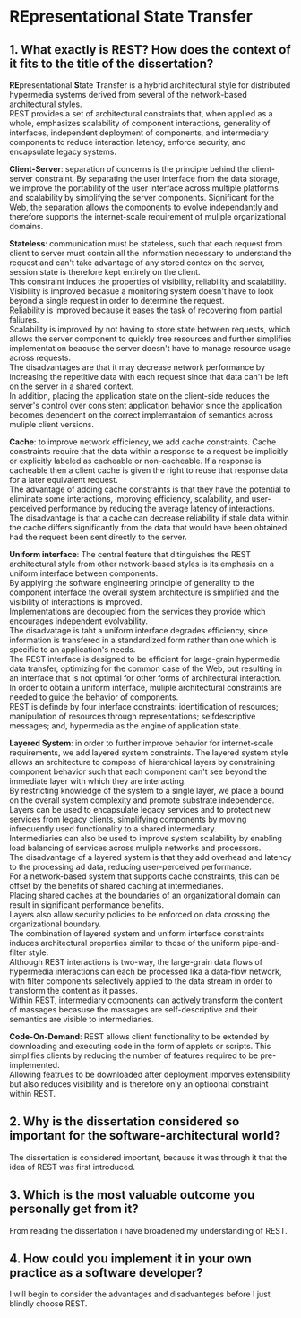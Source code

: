# REpresentational State Transfer

## 1. What exactly is REST? How does the context of it fits to the title of the dissertation?

**RE**presentational **S**tate **T**ransfer is a hybrid architectural style for distributed hypermedia systems derived from several of the network-based architectural styles.  
REST provides a set of architectural constraints that, when applied as a whole, emphasizes scalability of component interactions, generality of interfaces, independent deployment of components, and intermediary components to reduce interaction latency, enforce security, and encapsulate legacy systems.

**Client-Server**: separation of concerns is the principle behind the client-server constraint. By separating the user interface from the data storage, we improve the portability of the user interface across multiple platforms and scalability by simplifying the server components. Significant for the Web, the separation allows the components to evolve independantly and therefore supports the internet-scale requirement of muliple organizational domains.

**Stateless**: communication must be stateless, such that each request from client to server must contain all the information necessary to understand the request and can't take advantage of any stored contex on the server, session state is therefore kept entirely on the client.  
This constraint induces the properties of visibility, reliability and scalability. Visibility is improved becasue a monitoring system doesn't have to look beyond a single request in order to determine the request.  
Reliability is improved because it eases the task of recovering from partial faliures.  
Scalability is improved by not having to store state between requests, which allows the server component to quickly free resources and further simplifies implementation beacuse the server doesn't have to manage resource usage across requests.  
The disadvantages are that it may decrease network performance by increasing the repetitive data with each request since that data can't be left on the server in a shared context.  
In addition, placing the application state on the client-side reduces the server's control over consistent application behavior since the application becomes dependent on the correct implemantaion of semantics across muliple client versions.

**Cache**: to improve network efficiency, we add cache constraints. Cache constraints require that the data within a response to a request be implicitly or explicitly labeled as cacheable or non-cacheable. If a response is cacheable then a client cache is given the right to reuse that response data for a later equivalent request.  
The advantage of adding cache constraints is that they have the potential to eliminate some interactions, improving efficiency, scalability, and user-perceived performance by reducing the average latency of interactions.  
The disadvantage is that a cache can decrease reliability if stale data within the cache differs significantly from the data that would have been obtained had the request been sent directly to the server.

**Uniform interface**: The central feature that ditinguishes the REST architectural style from other network-based styles is its emphasis on a uniform interface between components.  
By applying the software engineering principle of generality to the component interface the overall system architecture is simplified and the visibility of interactions is improved.  
Implementations are decoupled from the services they provide which encourages independent evolvability.  
The disadvatage is taht a uniform interface degrades efficiency, since information is transfered in a standardized form rather than one which is specific to an application's needs.  
The REST interface is designed to be efficient for large-grain hypermedia data transfer, optimizing for the common case of the Web, but resulting in an interface that is not optimal for other forms of architectural interaction.  
In order to obtain a uniform interface, muliple architectural constraints are needed to guide the behavior of components.  
REST is definde by four interface constraints: identification of resources; manipulation of resources through representations; selfdescriptive messages; and, hypermedia as the engine of application state.

**Layered System**: in order to further improve behavior for internet-scale requirements, we add layered system constraints. The layered system style allows an architecture to compose of hierarchical layers by constraining component behavior such that each component can't see beyond the immediate layer with which they are interacting.  
By restricting knowledge of the system to a single layer, we place a bound on the overall system complexity and promote substrate independence.  
Layers can be used to encapsulate legacy services and to protect new services from legacy clients, simplifying components by moving infrequently used functionality to a shared intermediary.  
Intermediaries can also be used to improve system scalability by enabling load balancing of services across muliple networks and processors.  
The disadvantage of a layered system is that they add overhead and latency to the processing ad data, reducing user-perceived performance.  
For a network-based system that supports cache constraints, this can be offset by the benefits of shared caching at intermediaries.  
Placing shared caches at the boundaries of an organizational domain can result in significant performance benefits.  
Layers also allow security policies to be enforced on data crossing the organizational boundary.  
The combination of layered system and uniform interface constraints induces architectural properties similar to those of the uniform pipe-and-filter style.  
Although REST interactions is two-way, the large-grain data flows of hypermedia interactions can each be processed lika a data-flow network, with filter components selectively applied to the data stream in order to transform the content as it passes.  
Within REST, intermediary components can actively transform the content of massages becasuse the massages are self-descriptive and their semantics are visible to intermediaries.

**Code-On-Demand**: REST allows client functionality to be extended by downloading and executing code in the form of applets or scripts. This simplifies clients by reducing the number of features required to be pre-implemented.  
Allowing featrues to be downloaded after deployment imporves extensibility but also reduces visibility and is therefore only an optioonal constraint within REST.

## 2. Why is the dissertation considered so important for the software-architectural world?

The dissertation is considered important, because it was through it that the idea of REST was first introduced. 

## 3. Which is the most valuable outcome you personally get from it?

From reading the dissertation i have broadened my understanding of REST.

## 4. How could you implement it in your own practice as a software developer?

I will begin to consider the advantages and disadvanteges before I just blindly choose REST.
